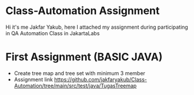 # Class-Automation Assignment

Hi it's me Jakfar Yakub, here I attached my assignment during participating in QA Automation Class in JakartaLabs

# First Assignment (BASIC JAVA)
- Create tree map and tree set with minimum 3 member
- Assignment link https://github.com/jakfaryakub/Class-Automation/tree/main/src/test/java/TugasTreemap
